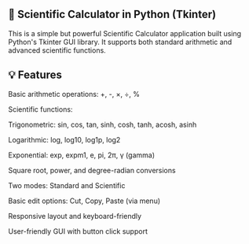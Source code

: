 
🧮 Scientific Calculator in Python (Tkinter)
--------------------------------------------

This is a simple but powerful Scientific Calculator application built using Python's Tkinter GUI library. 
It supports both standard arithmetic and advanced scientific functions.

💡 Features
------------

Basic arithmetic operations: +, -, ×, ÷, %

Scientific functions:

Trigonometric: sin, cos, tan, sinh, cosh, tanh, acosh, asinh

Logarithmic: log, log10, log1p, log2

Exponential: exp, expm1, e, pi, 2π, γ (gamma)

Square root, power, and degree-radian conversions

Two modes: Standard and Scientific

Basic edit options: Cut, Copy, Paste (via menu)

Responsive layout and keyboard-friendly

User-friendly GUI with button click support
